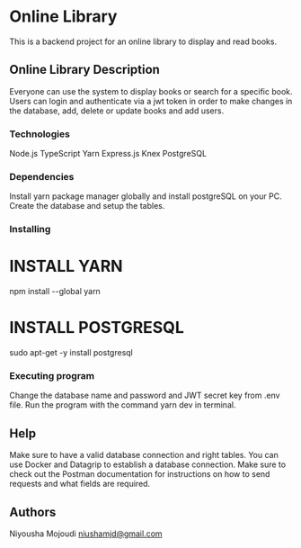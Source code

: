 # Online Library

This is a backend project for an online library to display and read books.

## Online Library Description

Everyone can use the system to display books or search for a specific book. Users can login and authenticate via a jwt token in order to make changes in the database, add, delete or update books and add users.

### Technologies
Node.js
TypeScript
Yarn
Express.js
Knex
PostgreSQL

### Dependencies

Install yarn package manager globally and install postgreSQL on your PC. Create the database and setup the tables.

### Installing

# INSTALL YARN 
npm install --global yarn
# INSTALL POSTGRESQL
sudo apt-get -y install postgresql

### Executing program

Change the database name and password and JWT secret key from .env file.
Run the program with the command yarn dev in terminal.

## Help

Make sure to have a valid database connection and right tables. You can use Docker and Datagrip to establish a database connection. 
Make sure to check out the Postman documentation for instructions on how to send requests and what fields are required.

## Authors

Niyousha Mojoudi
niushamjd@gmail.com

